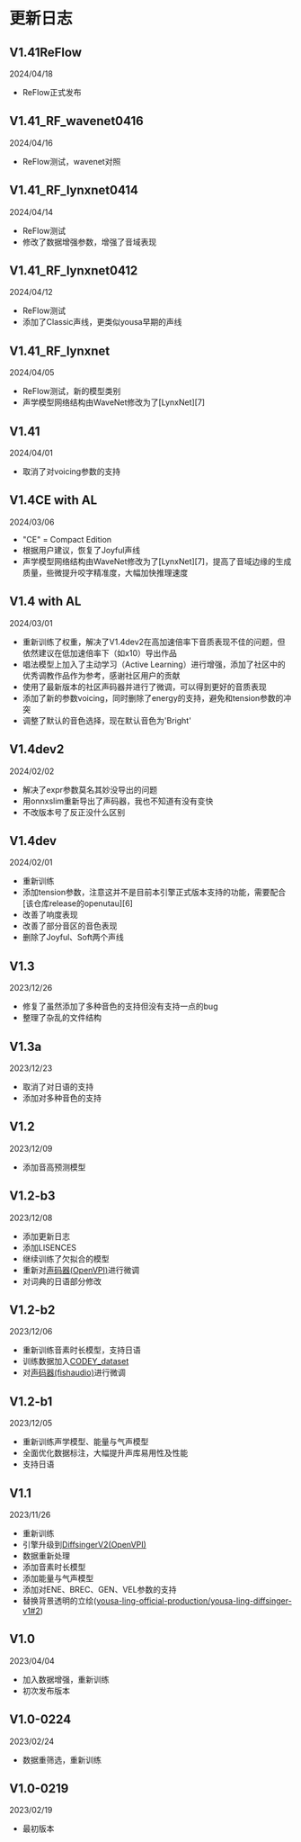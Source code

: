 # 更新日志

## V1.41ReFlow

2024/04/18

- ReFlow正式发布


## V1.41_RF_wavenet0416

2024/04/16

- ReFlow测试，wavenet对照


## V1.41_RF_lynxnet0414

2024/04/14

- ReFlow测试
- 修改了数据增强参数，增强了音域表现


## V1.41_RF_lynxnet0412

2024/04/12

- ReFlow测试
- 添加了Classic声线，更类似yousa早期的声线


## V1.41_RF_lynxnet

2024/04/05

- ReFlow测试，新的模型类别
- 声学模型网络结构由WaveNet修改为了[LynxNet][7]


## V1.41

2024/04/01

- 取消了对voicing参数的支持


## V1.4CE with AL

2024/03/06

- "CE" = Compact Edition
- 根据用户建议，恢复了Joyful声线
- 声学模型网络结构由WaveNet修改为了[LynxNet][7]，提高了音域边缘的生成质量，些微提升咬字精准度，大幅加快推理速度


## V1.4 with AL

2024/03/01

- 重新训练了权重，解决了V1.4dev2在高加速倍率下音质表现不佳的问题，但依然建议在低加速倍率下（如x10）导出作品
- 唱法模型上加入了主动学习（Active Learning）进行增强，添加了社区中的优秀调教作品作为参考，感谢社区用户的贡献
- 使用了最新版本的社区声码器并进行了微调，可以得到更好的音质表现
- 添加了新的参数voicing，同时删除了energy的支持，避免和tension参数的冲突
- 调整了默认的音色选择，现在默认音色为'Bright'


## V1.4dev2

2024/02/02

- 解决了expr参数莫名其妙没导出的问题
- 用onnxslim重新导出了声码器，我也不知道有没有变快
- 不改版本号了反正没什么区别


## V1.4dev

2024/02/01

- 重新训练
- 添加tension参数，注意这并不是目前本引擎正式版本支持的功能，需要配合[该仓库release的openutau][6]
- 改善了响度表现
- 改善了部分音区的音色表现
- 删除了Joyful、Soft两个声线

## V1.3

2023/12/26
- 修复了虽然添加了多种音色的支持但没有支持一点的bug
- 整理了杂乱的文件结构

## V1.3a

2023/12/23
- 取消了对日语的支持
- 添加对多种音色的支持

## V1.2

2023/12/09
- 添加音高预测模型


## V1.2-b3

2023/12/08
- 添加更新日志
- 添加LISENCES
- 继续训练了欠拟合的模型
- 重新对[声码器(OpenVPI)][4]进行微调
- 对词典的日语部分修改


## V1.2-b2

2023/12/06
- 重新训练音素时长模型，支持日语
- 训练数据加入[CODEY_dataset][5]
- 对[声码器(fishaudio)][3]进行微调


## V1.2-b1

2023/12/05
- 重新训练声学模型、能量与气声模型
- 全面优化数据标注，大幅提升声库易用性及性能
- 支持日语


## V1.1

2023/11/26
- 重新训练
- 引擎升级到[DiffsingerV2(OpenVPI)][2]
- 数据重新处理
- 添加音素时长模型
- 添加能量与气声模型
- 添加对ENE、BREC、GEN、VEL参数的支持
- 替换背景透明的立绘([yousa-ling-official-production/yousa-ling-diffsinger-v1#2][1])


## V1.0

2023/04/04
- 加入数据增强，重新训练
- 初次发布版本


## V1.0-0224

2023/02/24
- 数据重筛选，重新训练


## V1.0-0219

2023/02/19
- 最初版本





 [1]: https://github.com/yousa-ling-official-production/yousa-ling-diffsinger-v1/pull/2
 [2]: https://github.com/openvpi/DiffSinger
 [3]: https://github.com/fishaudio/fish-diffusion/releases/tag/v2.0.0
 [4]: https://openvpi.github.io/vocoders/
 [5]: https://github.com/KakaruHayate/CODEY_Dataset
